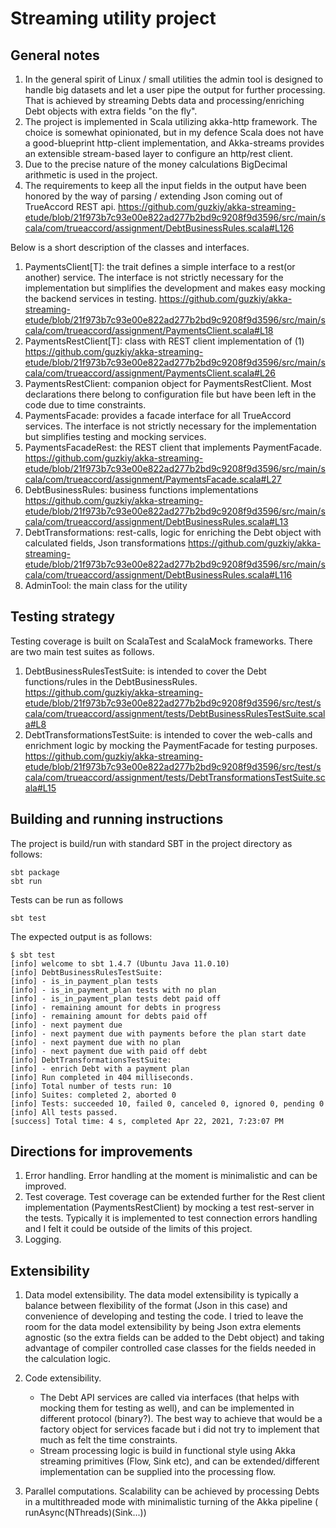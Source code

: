 # Streaming utility project

## General notes

1. In the general spirit of Linux / small utilities the admin tool is designed to handle big datasets and let a user pipe the output for further processing. That is achieved by streaming Debts data and processing/enriching Debt objects with extra fields "on the fly". 
2. The project is implemented in Scala utilizing akka-http framework. The choice is somewhat opinionated, but in my defence Scala does not have a good-blueprint http-client implementation, and Akka-streams provides an extensible stream-based layer to configure an http/rest client.  
3. Due to the precise nature of the money calculations BigDecimal arithmetic is used in the project.
4. The requirements to keep all the input fields in the output have been honored by the way of parsing / extending Json coming out of TrueAccord REST api. https://github.com/guzkiy/akka-streaming-etude/blob/21f973b7c93e00e822ad277b2bd9c9208f9d3596/src/main/scala/com/trueaccord/assignment/DebtBusinessRules.scala#L126

Below is a short description of the classes and interfaces.
1. PaymentsClient[T]: the trait defines a simple interface to a rest(or another) service. The interface is not strictly necessary for the implementation but simplifies the development and makes easy mocking the backend services in testing. https://github.com/guzkiy/akka-streaming-etude/blob/21f973b7c93e00e822ad277b2bd9c9208f9d3596/src/main/scala/com/trueaccord/assignment/PaymentsClient.scala#L18
2. PaymentsRestClient[T]: class with REST client implementation of (1) https://github.com/guzkiy/akka-streaming-etude/blob/21f973b7c93e00e822ad277b2bd9c9208f9d3596/src/main/scala/com/trueaccord/assignment/PaymentsClient.scala#L26
3. PaymentsRestClient: companion object for PaymentsRestClient. Most declarations there belong to configuration file but have been left in the code due to time constraints. 
4. PaymentsFacade: provides a facade interface for all TrueAccord services. The interface is not strictly necessary for the implementation but simplifies testing and mocking services.
5. PaymentsFacadeRest: the REST client that implements PaymentFacade. https://github.com/guzkiy/akka-streaming-etude/blob/21f973b7c93e00e822ad277b2bd9c9208f9d3596/src/main/scala/com/trueaccord/assignment/PaymentsFacade.scala#L27
6. DebtBusinessRules: business functions implementations https://github.com/guzkiy/akka-streaming-etude/blob/21f973b7c93e00e822ad277b2bd9c9208f9d3596/src/main/scala/com/trueaccord/assignment/DebtBusinessRules.scala#L13
7. DebtTransformations: rest-calls, logic for enriching the Debt object with calculated fields, Json transformations https://github.com/guzkiy/akka-streaming-etude/blob/21f973b7c93e00e822ad277b2bd9c9208f9d3596/src/main/scala/com/trueaccord/assignment/DebtBusinessRules.scala#L116
8. AdminTool: the main class for the utility

## Testing strategy 
Testing coverage is built on ScalaTest and ScalaMock frameworks. There are two main test suites as follows.
1. DebtBusinessRulesTestSuite: is intended to cover the Debt functions/rules in the DebtBusinessRules. https://github.com/guzkiy/akka-streaming-etude/blob/21f973b7c93e00e822ad277b2bd9c9208f9d3596/src/test/scala/com/trueaccord/assignment/tests/DebtBusinessRulesTestSuite.scala#L8
2. DebtTransformationsTestSuite: is intended to cover the web-calls and enrichment logic by mocking the PaymentFacade for testing purposes. https://github.com/guzkiy/akka-streaming-etude/blob/21f973b7c93e00e822ad277b2bd9c9208f9d3596/src/test/scala/com/trueaccord/assignment/tests/DebtTransformationsTestSuite.scala#L15
## Building and running instructions
The project is build/run with standard SBT in the project directory as follows:
~~~
sbt package
sbt run
~~~
Tests can be run as follows
~~~
sbt test
~~~
The expected output is as follows:
~~~
$ sbt test
[info] welcome to sbt 1.4.7 (Ubuntu Java 11.0.10)
[info] DebtBusinessRulesTestSuite:
[info] - is_in_payment_plan tests
[info] - is_in_payment_plan tests with no plan
[info] - is_in_payment_plan tests debt paid off
[info] - remaining amount for debts in progress
[info] - remaining amount for debts paid off
[info] - next payment due
[info] - next payment due with payments before the plan start date
[info] - next payment due with no plan
[info] - next payment due with paid off debt
[info] DebtTransformationsTestSuite:
[info] - enrich Debt with a payment plan
[info] Run completed in 404 milliseconds.
[info] Total number of tests run: 10
[info] Suites: completed 2, aborted 0
[info] Tests: succeeded 10, failed 0, canceled 0, ignored 0, pending 0
[info] All tests passed.
[success] Total time: 4 s, completed Apr 22, 2021, 7:23:07 PM

~~~
## Directions for improvements
1. Error handling. Error handling at the moment is minimalistic and can be improved. 
2. Test coverage. Test coverage can be extended further for the Rest client implementation (PaymentsRestClient) by mocking a test rest-server in the tests. Typically it is implemented to test connection errors handling and I felt it could be outside of the limits of this project. 
3. Logging. 

## Extensibility 
1. Data model extensibility. The data model extensibility is typically a balance between flexibility of the format (Json in this case) and convenience of developing and testing the code. I tried to leave the room for the data model extensibility by being Json extra elements agnostic (so the extra fields can be added to the Debt object) and taking advantage of compiler controlled case classes for the fields needed in the calculation logic.
2. Code extensibility. 
   - The Debt API services are called via interfaces (that helps with mocking them for testing as well), and can be implemented in different protocol (binary?). The best way to achieve that would be a factory object for services facade but i did not try to implement that much as felt the time constraints. 
   - Stream processing logic is build in functional style using Akka streaming primitives (Flow, Sink etc), and can be extended/different implementation can be supplied into the processing flow.
    
3. Parallel computations. Scalability can be achieved by processing Debts in a multithreaded mode with minimalistic turning of the Akka pipeline ( runAsync(NThreads)(Sink...))

